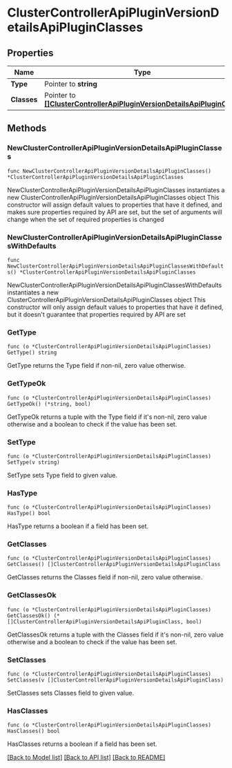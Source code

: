 # ClusterControllerApiPluginVersionDetailsApiPluginClasses

## Properties

Name | Type | Description | Notes
------------ | ------------- | ------------- | -------------
**Type** | Pointer to **string** |  | [optional] 
**Classes** | Pointer to [**[]ClusterControllerApiPluginVersionDetailsApiPluginClass**](ClusterControllerApiPluginVersionDetailsApiPluginClass.md) |  | [optional] 

## Methods

### NewClusterControllerApiPluginVersionDetailsApiPluginClasses

`func NewClusterControllerApiPluginVersionDetailsApiPluginClasses() *ClusterControllerApiPluginVersionDetailsApiPluginClasses`

NewClusterControllerApiPluginVersionDetailsApiPluginClasses instantiates a new ClusterControllerApiPluginVersionDetailsApiPluginClasses object
This constructor will assign default values to properties that have it defined,
and makes sure properties required by API are set, but the set of arguments
will change when the set of required properties is changed

### NewClusterControllerApiPluginVersionDetailsApiPluginClassesWithDefaults

`func NewClusterControllerApiPluginVersionDetailsApiPluginClassesWithDefaults() *ClusterControllerApiPluginVersionDetailsApiPluginClasses`

NewClusterControllerApiPluginVersionDetailsApiPluginClassesWithDefaults instantiates a new ClusterControllerApiPluginVersionDetailsApiPluginClasses object
This constructor will only assign default values to properties that have it defined,
but it doesn't guarantee that properties required by API are set

### GetType

`func (o *ClusterControllerApiPluginVersionDetailsApiPluginClasses) GetType() string`

GetType returns the Type field if non-nil, zero value otherwise.

### GetTypeOk

`func (o *ClusterControllerApiPluginVersionDetailsApiPluginClasses) GetTypeOk() (*string, bool)`

GetTypeOk returns a tuple with the Type field if it's non-nil, zero value otherwise
and a boolean to check if the value has been set.

### SetType

`func (o *ClusterControllerApiPluginVersionDetailsApiPluginClasses) SetType(v string)`

SetType sets Type field to given value.

### HasType

`func (o *ClusterControllerApiPluginVersionDetailsApiPluginClasses) HasType() bool`

HasType returns a boolean if a field has been set.

### GetClasses

`func (o *ClusterControllerApiPluginVersionDetailsApiPluginClasses) GetClasses() []ClusterControllerApiPluginVersionDetailsApiPluginClass`

GetClasses returns the Classes field if non-nil, zero value otherwise.

### GetClassesOk

`func (o *ClusterControllerApiPluginVersionDetailsApiPluginClasses) GetClassesOk() (*[]ClusterControllerApiPluginVersionDetailsApiPluginClass, bool)`

GetClassesOk returns a tuple with the Classes field if it's non-nil, zero value otherwise
and a boolean to check if the value has been set.

### SetClasses

`func (o *ClusterControllerApiPluginVersionDetailsApiPluginClasses) SetClasses(v []ClusterControllerApiPluginVersionDetailsApiPluginClass)`

SetClasses sets Classes field to given value.

### HasClasses

`func (o *ClusterControllerApiPluginVersionDetailsApiPluginClasses) HasClasses() bool`

HasClasses returns a boolean if a field has been set.


[[Back to Model list]](../README.md#documentation-for-models) [[Back to API list]](../README.md#documentation-for-api-endpoints) [[Back to README]](../README.md)


